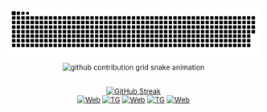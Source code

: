 <!--
**SevaShpun/SevaShpun** is a ✨ _special_ ✨ repository because its `README.md` (this file) appears on your GitHub profile.

Here are some ideas to get you started:1

- 🔭 I’m currently working on ...
- 🌱 I’m currently learning ...
- 👯 I’m looking to collaborate on ...
- 🤔 I’m looking for help with ...
- 💬 Ask me about ...
- 📫 How to reach me: ...
- 😄 Pronouns: ...
- ⚡ Fun fact: ...
-->
<div id="header" align="center">

![github contribution grid snake animation](https://raw.githubusercontent.com/SevaShpun/SevaShpun/output/github-contribution-grid-snake-dark.svg#gh-dark-mode-only)
![github contribution grid snake animation](https://raw.githubusercontent.com/platane/SevaShpun/SevaShpun/github-contribution-grid-snake.svg#gh-light-mode-only)

<br>[![GitHub Streak](https://github-readme-streak-stats.herokuapp.com?user=SevaShpun&theme=blueberry_duo&hide_border=true&date_format=M%20j%5B%2C%20Y%5D)](https://git.io/streak-stats)<br>[![Web](https://img.shields.io/badge/WEB-shpun.ru-blue)](https://shpun.ru) [![TG](https://img.shields.io/badge/TG-@Pa3pa6oT4uk-blue)](https://t.me/Pa3pa6oT4uk) [![Web](https://img.shields.io/badge/WEB:HOOK-MANAGER-blue)](https://shpun.ru/hm) [![TG](https://img.shields.io/badge/CHANNEL-@shpunbots-blue)](https://t.me/shpunbots) [![Web](https://komarev.com/ghpvc/?username=sevashpun)](https://github.com/SevaShpun)

</div>

<!--
| | |
|--|--|
|![This is an image](https://myoctocat.com/assets/images/base-octocat.svg)|<div align="center">![octocat](https://github.githubassets.com/images/icons/emoji/octocat.png)🌱Hi there 👋😄<br><br>![Top Langs](https://github-readme-stats.vercel.app/api/top-langs/?username=sevashpun&hide=TeX&layout=compact&langs_count=10&theme=tokyonight)<br>![Anurag's GitHub stats](https://github-readme-stats.vercel.app/api?username=sevashpun&count_private=true&theme=tokyonight)<br>[![GitHub Streak](https://github-readme-streak-stats.herokuapp.com?user=SevaShpun&theme=blueberry_duo&hide_border=true&date_format=M%20j%5B%2C%20Y%5D)](https://git.io/streak-stats)<br>[![Web](https://img.shields.io/badge/WEB-shpun.ru-blue)](https://shpun.ru) [![TG](https://img.shields.io/badge/TG-@Pa3pa6oT4uk-blue)](https://t.me/Pa3pa6oT4uk) [![Web](https://img.shields.io/badge/WEB:HOOK-MANAGER-blue)](https://shpun.ru/hm) [![TG](https://img.shields.io/badge/CHANNEL-@shpunbots-blue)](https://t.me/shpunbots) [![Web](https://komarev.com/ghpvc/?username=sevashpun)](https://github.com/SevaShpun)
-->

<!--
<div align="center">
Hi there 👋

|<br>![Top Langs](https://github-readme-stats.vercel.app/api/top-langs/?username=sevashpun&hide=TeX&layout=compact&langs_count=10&theme=tokyonight)|<br>![Anurag's GitHub stats](https://github-readme-stats.vercel.app/api?username=sevashpun&count_private=true&theme=tokyonight) |
| -:   | :- |
|<br>[![TG](https://img.shields.io/badge/TG-Contact:@Pa3pa6oT4uk-blue)](https://t.me/Pa3pa6oT4uk)<br> [![MyBotsChannel](https://img.shields.io/badge/Bots-Channel:@dev_projects-blue)](https://t.me/dev_projects)|<br>[![Web](https://img.shields.io/badge/Web-Site:shpun.ru-blue)](https://shpun.ru)<br>[![HM](https://img.shields.io/badge/TelegramBot-Manager:shpun.ru/hm-blue)](https://shpun.ru/hm)|



![Top Langs](https://github-readme-stats.vercel.app/api/top-langs/?username=sevashpun&hide=TeX&layout=compact&langs_count=10&theme=tokyonight)

[![Web](https://img.shields.io/badge/Web-shpun.ru-brightgreen)](https://shpun.ru)<br>
[![HM](https://img.shields.io/badge/WebHook-TGWebHookManager-blue)](https://shpun.ru/hm)<br>
[![TG](https://img.shields.io/badge/MyTelegram-@Pa3pa6oT4uk-blue)](https://t.me/Pa3pa6oT4uk)<br>
[![Bots](https://img.shields.io/badge/MyBotsChannel-@dev_projects-blue)](https://t.me/dev_projects)
[Web: shpun.ru](https://shpun.ru) [TG: @Pa3pa6oT4uk](https://t.me/Pa3pa6oT4uk) [My TG bots: @dev_projects](https://t.me/dev_projects)
![Anurag's GitHub stats](https://github-readme-stats.vercel.app/api?username=sevashpun&count_private=true&theme=tokyonight)


</div>-->
